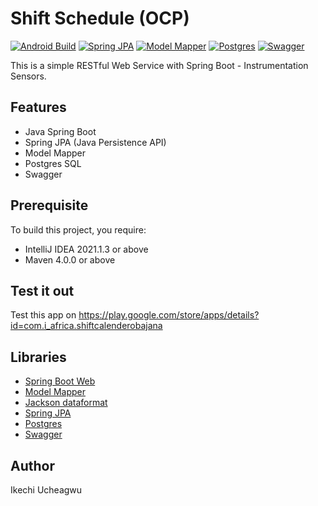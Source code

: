 # Shift Schedule (OCP)

[![Android Build](https://img.shields.io/badge/Java-Spring%20Boot-orange)](https://spring.io/projects/spring-boot) [![Spring JPA](https://img.shields.io/badge/Spring-JPA-blue)](https://spring.io/projects/spring-data-jpa) [![Model Mapper ](https://img.shields.io/badge/ModelMapper-%20passing-green)](http://modelmapper.org/) [![Postgres](https://img.shields.io/badge/Postgres-%20SQL-blue)](https://www.postgresql.org/) [![Swagger](https://img.shields.io/badge/Swagger-passing-green)](https://swagger.io/)

This is a simple RESTful Web Service with Spring Boot - Instrumentation Sensors. 

## Features
* Java Spring Boot
* Spring JPA (Java Persistence API)
* Model Mapper
* Postgres SQL
* Swagger

## Prerequisite
To build this project, you require:
- IntelliJ IDEA 2021.1.3 or above
- Maven 4.0.0 or above 


## Test it out 
Test this app on https://play.google.com/store/apps/details?id=com.i_africa.shiftcalenderobajana  

## Libraries
*   [Spring Boot Web](https://mvnrepository.com/artifact/org.springframework.boot/spring-boot-starter-web)
*   [Model Mapper](http://modelmapper.org/)
*   [Jackson dataformat](https://mvnrepository.com/artifact/com.fasterxml.jackson.dataformat/jackson-dataformat-xml)
*   [Spring JPA](https://spring.io/projects/spring-data-jpa)
*   [Postgres](https://www.postgresql.org/)
*   [Swagger](https://swagger.io/)

## Author
Ikechi Ucheagwu 

